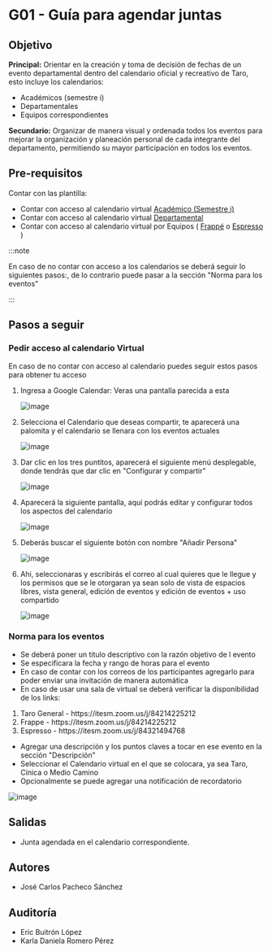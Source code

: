 # G01 - Guía para agendar juntas

## Objetivo

**Principal:** Orientar en la creación y toma de decisión de fechas de un evento departamental dentro del calendario oficial y recreativo de Taro, esto incluye los calendarios:

<ul><li>Académicos (semestre i)</li><li>Departamentales</li><li>Equipos correspondientes</li></ul>

**Secundario:** Organizar de manera visual y ordenada todos los eventos para mejorar la organización y planeación personal de cada integrante del departamento, permitiendo su mayor participación en todos los eventos.

## Pre-requisitos

Contar con las plantilla:

- Contar con acceso al calendario virtual [Académico (Semestre i)](https://calendar.google.com/calendar/embed?src=itesm.mx_jd61cv3hbbmtuiib93un8s2lok%40group.calendar.google.com&ctz=America%2FMexico_City)
- Contar con acceso al calendario virtual [Departamental](https://calendar.google.com/calendar/embed?src=c_fprk5lfepv1dslipu1dv1let2c%40group.calendar.google.com&ctz=America%2FMexico_City)
- Contar con acceso al calendario virtual por Equipos ( [Frappé](https://calendar.google.com/calendar/embed?src=c_8s7cshndqlge2j7bbbnk6g5tbo%40group.calendar.google.com&ctz=America%2FMexico_City) o [Espresso](https://calendar.google.com/calendar/embed?src=c_i6eeag7cqgta7spmhe8iuv3p78%40group.calendar.google.com&ctz=America%2FMexico_City) )

:::note

En caso de no contar con acceso a los calendarios se deberá  seguir lo siguientes pasos:, de lo contrario puede pasar a la sección "Norma para los eventos"

:::

## Pasos a seguir

### Pedir acceso al calendario Virtual

En caso de no contar con acceso al calendario puedes seguir estos pasos para obtener tu acceso

<ol>
<li> Ingresa a Google Calendar: Veras una pantalla parecida a esta</li>

![image](../../static/img/guias/G01/g01-img-1.png)

<li>Selecciona el Calendario que deseas compartir, te aparecerá una palomita y el calendario se llenara con los eventos actuales</li>

![image](../../static/img/guias/G01/g01-img-2.png)

<li>Dar clic en los tres puntitos, aparecerá el siguiente menú desplegable, donde tendrás que dar clic en "Configurar y compartir"</li>

![image](../../static/img/guias/G01/g01-img-3.png)

<li>Aparecerá la siguiente pantalla, aquí podrás editar y configurar todos los aspectos del calendario</li>

![image](../../static/img/guias/G01/g01-img-4.png)

<li>Deberás buscar el siguiente botón con nombre "Añadir Persona"</li>

![image](../../static/img/guias/G01/g01-img-5.png)

<li>Ahi, seleccionaras y escribirás el correo al cual quieres que le llegue y los permisos que se le otorgaran ya sean solo de vista de espacios libres, vista general, edición de eventos y edición de eventos + uso compartido   </li>

![image](../../static/img/guias/G01/g01-img-6.png)

</ol>

### Norma para los eventos

- Se deberá poner un titulo descriptivo con la razón objetivo de l evento
- Se especificara la fecha y rango de horas para el evento
- En caso de contar con los correos de los participantes agregarlo para poder enviar una invitación de manera automática
- En caso de usar una sala de virtual se deberá  verificar la disponibilidad de los links:
  
<ol><li>Taro General - https://itesm.zoom.us/j/84214225212 </li><li>Frappe -  https://itesm.zoom.us/j/84214225212
  </li><li>Espresso -  https://itesm.zoom.us/j/84321494768
  </li></ol>

- Agregar una descripción y los puntos claves a tocar en ese evento en la sección "Descripción"
- Seleccionar el Calendario virtual en el que se colocara, ya sea Taro, Cínica o Medio Camino
- Opcionalmente se puede agregar una notificación de recordatorio

![image](../../static/img/guias/G01/g01-img-7.png)

## Salidas

- Junta agendada en el calendario correspondiente.

## Autores

- José Carlos Pacheco Sánchez

## Auditoría

- Eric Buitrón López
- Karla Daniela Romero Pérez

